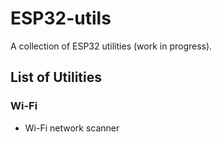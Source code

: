 # ESP32-utils
A collection of ESP32 utilities (work in progress).
## List of Utilities
### Wi-Fi
  - Wi-Fi network scanner
